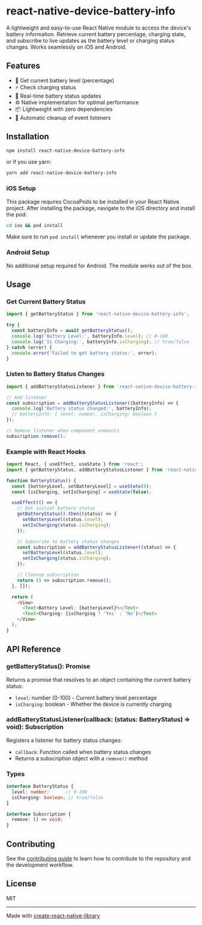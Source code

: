 # react-native-device-battery-info

A lightweight and easy-to-use React Native module to access the device's battery information. Retrieve current battery percentage, charging state, and subscribe to live updates as the battery level or charging status changes. Works seamlessly on iOS and Android.

## Features

- 🔋 Get current battery level (percentage)
- ⚡ Check charging status
- 📱 Real-time battery status updates
- ⚙️ Native implementation for optimal performance
- 📦 Lightweight with zero dependencies
- 🔄 Automatic cleanup of event listeners

## Installation

```sh
npm install react-native-device-battery-info
```

or if you use yarn:

```sh
yarn add react-native-device-battery-info
```

### iOS Setup

This package requires CocoaPods to be installed in your React Native project. After installing the package, navigate to the iOS directory and install the pod:

```sh
cd ios && pod install
```

Make sure to run `pod install` whenever you install or update the package.

### Android Setup

No additional setup required for Android. The module works out of the box.

## Usage

### Get Current Battery Status

```typescript
import { getBatteryStatus } from 'react-native-device-battery-info';

try {
  const batteryInfo = await getBatteryStatus();
  console.log('Battery Level:', batteryInfo.level); // 0-100
  console.log('Is Charging:', batteryInfo.isCharging); // true/false
} catch (error) {
  console.error('Failed to get battery status:', error);
}
```

### Listen to Battery Status Changes

```typescript
import { addBatteryStatusListener } from 'react-native-device-battery-info';

// Add listener
const subscription = addBatteryStatusListener((batteryInfo) => {
  console.log('Battery status changed:', batteryInfo);
  // batteryInfo: { level: number, isCharging: boolean }
});

// Remove listener when component unmounts
subscription.remove();
```

### Example with React Hooks

```typescript
import React, { useEffect, useState } from 'react';
import { getBatteryStatus, addBatteryStatusListener } from 'react-native-device-battery-info';

function BatteryStatus() {
  const [batteryLevel, setBatteryLevel] = useState(0);
  const [isCharging, setIsCharging] = useState(false);

  useEffect(() => {
    // Get initial battery status
    getBatteryStatus().then((status) => {
      setBatteryLevel(status.level);
      setIsCharging(status.isCharging);
    });

    // Subscribe to battery status changes
    const subscription = addBatteryStatusListener((status) => {
      setBatteryLevel(status.level);
      setIsCharging(status.isCharging);
    });

    // Cleanup subscription
    return () => subscription.remove();
  }, []);

  return (
    <View>
      <Text>Battery Level: {batteryLevel}%</Text>
      <Text>Charging: {isCharging ? 'Yes' : 'No'}</Text>
    </View>
  );
}
```

## API Reference

### getBatteryStatus(): Promise<BatteryStatus>

Returns a promise that resolves to an object containing the current battery status:
- `level`: number (0-100) - Current battery level percentage
- `isCharging`: boolean - Whether the device is currently charging

### addBatteryStatusListener(callback: (status: BatteryStatus) => void): Subscription

Registers a listener for battery status changes:
- `callback`: Function called when battery status changes
- Returns a subscription object with a `remove()` method

### Types

```typescript
interface BatteryStatus {
  level: number;      // 0-100
  isCharging: boolean; // true/false
}

interface Subscription {
  remove: () => void;
}
```

## Contributing

See the [contributing guide](CONTRIBUTING.md) to learn how to contribute to the repository and the development workflow.

## License

MIT

---

Made with [create-react-native-library](https://github.com/callstack/react-native-builder-bob)

